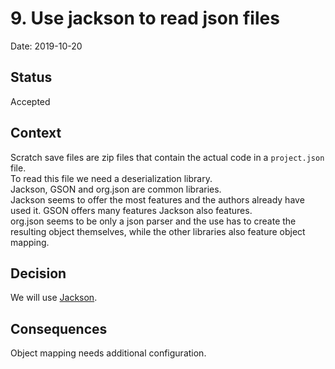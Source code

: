 # 9. Use jackson to read json files

Date: 2019-10-20

## Status

Accepted

## Context

Scratch save files are zip files that contain the actual code in a `project.json` file.  
To read this file we need a deserialization library.  
Jackson, GSON and org.json are common libraries.  
Jackson seems to offer the most features and the authors already have used it.
GSON offers many features Jackson also features.  
org.json seems to be only a json parser and the use has to create the resulting object themselves, while the other libraries also feature object mapping.   

## Decision

We will use [Jackson](https://github.com/FasterXML/jackson-databind/).  

## Consequences

Object mapping needs additional configuration.  
